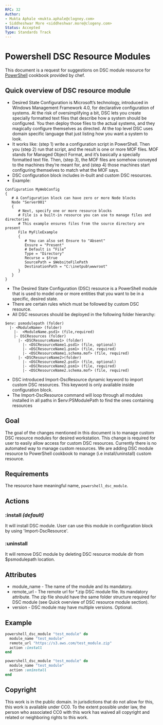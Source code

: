 ```yaml
---
RFC: 32
Author:
- Mukta Aphale <mukta.aphale@clogney.com>
- Siddheshwar More <siddheshwar.more@clogeny.com>
Status: Accepted
Type: Standards Track
---
```


# Powershell DSC Resource Modules

This document is a request for suggestions on DSC module resource for [PowerShell](https://github.com/chef-windows/powershell) cookbook provided by chef.

## Quick overview of DSC resource module
- Desired State Configuration is Microsoft’s technology, introduced in Windows Management Framework 4.0, for declarative configuration of systems. At the risk of oversimplifying a bit, DSC lets you create specially formatted text files that describe how a system should be configured. You then deploy those files to the actual systems, and they magically configure themselves as directed. At the top level DSC uses domain specific language that just listing how you want a system to look.
- It works like: (step 1) write a configuration script in PowerShell. Then you (step 2) run that script, and the result is one or more MOF files. MOF stands for Managed Object Format, and it’s basically a specially formatted text file. Then, (step 3), the MOF files are somehow conveyed to the machines they’re meant for, and (step 4) those machines start configuring themselves to match what the MOF says.
- DSC configuration block includes in-built and custom DSC resources.
- Example:

```
Configuration MyWebConfig
{
   # A Configuration block can have zero or more Node blocks
   Node "Server001"
   {
      # Next, specify one or more resource blocks
      # File is a built-in resource you can use to manage files and directories
      # This example ensures files from the source directory are present
      File MyFileExample
      {
         # You can also set Ensure to "Absent"
         Ensure = "Present"
         # Default is “File”
         Type = "Directory"
         Recurse = $true
         SourcePath = $WebsiteFilePath
         DestinationPath = "C:\inetpub\wwwroot"
      }
   }
}
```

- The Desired State Configuration (DSC) resource is a PowerShell module that is used to model one or more entities that you want to be in a specific, desired state.
- There are certain rules which must be followed by custom DSC resource.
- All DSC resources should be deployed in the following folder hierarchy:

```
$env: psmodulepath (folder)
  |- <ModuleName> (folder)
    |-  <ModuleName.psd1> (file,required)
    |- DSCResources (folder)
      |- <DSCResourceName1> (folder)
        |- <DSCResourceName1.psd1> (file, optional)
        |- <DSCResourceName1.psm1> (file, required)
        |- <DSCResourceName1.schema.mof> (file, required)
      |- <DSCResourceName2>(folder)
        |- <DSCResourceName2.psd1> (file, optional)
        |- <DSCResourceName2.psm1> (file, required)
        |- <DSCResourceName2.schema.mof> (file, required)
```

- DSC introduced Import-DscResource dynamic keyword to import custom DSC resources. This keyword is only available inside configuration block.
- The Import-DscResource command will loop through all modules installed in all paths in $env:PSModulePath to find the ones containing resources

## Goal

The goal of the changes mentioned in this document is to manage custom DSC resource modules for desired workstation. This change is required for user to easily allow access for custom DSC resources. Currently there is no automated way to manage custom resources.  We are adding DSC module resource to PowerShell cookbook to manage (i.e install/uninstall) custom resource.

## Requirements

The resource have meaningful name, `powershell_dsc_module`.

## Actions

### :install *(default)*

It will install DSC module. User can use this module in configuration block by using 'Import-DscResource'.

### :uninstall

It will remove DSC module by deleting DSC resource module dir from $psmodulepath location.

## Attributes
* module_name - The name of the module and its mandatory.
* remote_url - The remote url for *.zip DSC module file. Its mandatory attribute. The zip file should have the same folder structure required for DSC module (see Quick overview of DSC resource module section).
* version - DSC module may have multiple versions. Optional.


## Example

```ruby
powershell_dsc_module "test_module" do
  module_name "test_module"
  remote_url "https://s3.aws.com/test_module.zip"
  action :install
end

powershell_dsc_module "test_module" do
  module_name "test_module"
  action :uninstall
end
```

## Copyright

This work is in the public domain. In jurisdictions that do not allow for this,
this work is available under CC0. To the extent possible under law, the person
who associated CC0 with this work has waived all copyright and related or
neighboring rights to this work.
